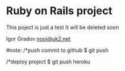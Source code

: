 # Ruby on Rails project

This poject is just a test
It will be deleted soon

Igor Gradov nooi@uk2.net

#note:
/*push commit to github
$ git push 

/*deploy project
$ git push heroku